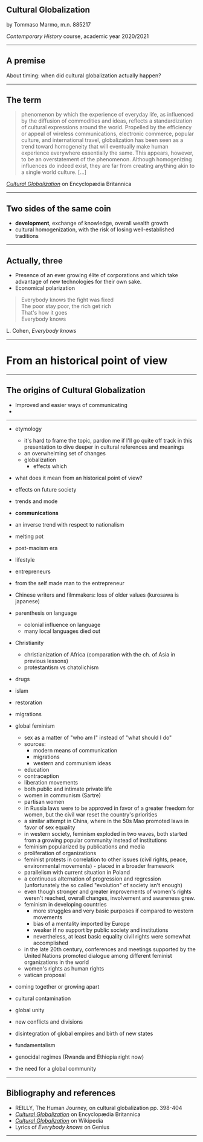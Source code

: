 ## Cultural Globalization

by Tommaso Marmo, m.n. 885217

<p class="right"><i>Contemporary History</i> course, academic year 2020/2021</p>

---

## A premise

About timing: when did cultural globalization actually happen?

---

## The term

>  phenomenon by which the experience of everyday life, as influenced by the diffusion of commodities and ideas, reflects a standardization of cultural expressions around the world. Propelled by the efficiency or appeal of wireless communications, electronic commerce, popular culture, and international travel, globalization has been seen as a trend toward homogeneity that will eventually make human experience everywhere essentially the same. This appears, however, to be an overstatement of the phenomenon. Although homogenizing influences do indeed exist, they are far from creating anything akin to a single world culture. \[…\]

<p class="cite"><cite><a href="https://www.britannica.com/science/cultural-globalization" rel="noopener noreferrer" target="_blank">Cultural Globalization</a></cite> on Encyclopædia Britannica</p>

---

## Two sides of the same coin

- **development**, exchange of knowledge, overall wealth growth
- cultural homogenization, with the risk of losing well-established traditions


---

## Actually, three

- Presence of an ever growing élite of corporations and which take advantage of new technologies for their own sake.
- Economical polarization   
> Everybody knows the fight was fixed   
> The poor stay poor, the rich get rich   
> That's how it goes   
> Everybody knows   
<p class="cite">L. Cohen, <cite><a href="https://genius.com/Leonard-cohen-everybody-knows-lyrics" rel="noopener noreferrer" target="_blank"></a>Everybody knows</cite></p>

---

# From an historical point of view

---

## The origins of Cultural Globalization

- Improved and easier ways of communicating
- 

---


- etymology
	- it's hard to frame the topic, pardon me if I'll go quite off track in this presentation to dive deeper in cultural references and meanings
	- an overwhelming set of changes
	- globalization
		- effects which 
- what does it mean from an historical point of view?
- effects on future society
- trends and mode
- **communications**
- an inverse trend with respect to nationalism
- melting pot
- post-maoism era
- lifestyle
- entrepreneurs
- from the self made man to the entrepreneur
- Chinese writers and filmmakers: loss of older values (kurosawa is japanese)
- parenthesis on language
	- colonial influence on language
	- many local languages died out
- Christianity
	- christianization of Africa (comparation with the ch. of Asia in previous lessons)
	- protestantism vs chatolichism
- drugs
- islam
- restoration
- migrations
- global feminism
	- sex as a matter of "who am I" instead of "what should I do"
	- sources:
		- modern means of communication
		- migrations
		- western and communism ideas
	- education
	- contraception
	- liberation movements
	- both public and intimate private life
	- women in communism (Sartre)
	- partisan women
	- in Russia laws were to be approved in favor of a greater freedom for women, but the civil war reset the country's priorities
	- a similar attempt in China, where in the 50s Mao promoted laws in favor of sex equality
	- in western society, feminism exploded in two waves, both started from a growing popular community instead of institutions
	- feminism popularized by publications and media
	- proliferation of organizations
	- feminist protests in correlation to other issues (civil rights, peace, environmental movements) - placed in a broader framework
	- parallelism with current situation in Poland
	- a continuous alternation of progression and regression (unfortunately the so called "evolution" of society isn't enough)
	- even though stronger and greater improvements of women's rights weren't reached, overall changes, involvement and awareness grew.
	- feminism in developing countries
		- more struggles and very basic purposes if compared to western movements
		- bias of a mentality imported by Europe
		- weaker if no support by public society and institutions
		- nevertheless, at least basic equality civil rights were somewhat accomplished 
	- in the late 20th century, conferences and meetings supported by the United Nations promoted dialogue among different feminist organizations in the world
	- women's rights as human rights
	- vatican proposal
- coming together or growing apart
- cultural contamination
- global unity
- new conflicts and divisions
- disintegration of global empires and birth of new states
- fundamentalism
- genocidal regimes (Rwanda and Ethiopia right now)

- the need for a global community

---

## Bibliography and references

- REILLY,  The Human Journey, on cultural globalization pp. 398-404
- <cite><a href="https://www.britannica.com/science/cultural-globalization" rel="noopener noreferrer" target="_blank">Cultural Globalization</a></cite> on Encyclopædia Britannica
- <cite><a href="https://www.wikiwand.com/en/Cultural_globalization" rel="noopener noreferrer" target="_blank">Cultural Globalization</a></cite> on Wikipedia
- Lyrics of <cite><a href="https://genius.com/Leonard-cohen-everybody-knows-lyrics" rel="noopener noreferrer" target="_blank"></a>Everybody knows</cite> on Genius

---